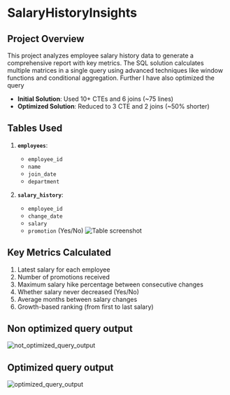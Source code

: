 # SalaryHistoryInsights

## Project Overview
This project analyzes employee salary history data to generate a comprehensive report with key metrics. The SQL solution calculates multiple matrices in a single query using advanced techniques like window functions and conditional aggregation. Further I have also optimized the query
- **Initial Solution**: Used 10+ CTEs and 6 joins (~75 lines)
- **Optimized Solution**: Reduced to 3 CTE and 2 joins (~50% shorter)


## Tables Used
1. **`employees`**:
   - `employee_id`
   - `name`
   - `join_date`
   - `department`

2. **`salary_history`**:
   - `employee_id`
   - `change_date`
   - `salary`
   - `promotion` (Yes/No)
   ![Table screenshot](https://github.com/user-attachments/assets/d8cc4aa8-c475-41fb-aaec-b690b4a3b2aa)


## Key Metrics Calculated
1. Latest salary for each employee
2. Number of promotions received
3. Maximum salary hike percentage between consecutive changes
4. Whether salary never decreased (Yes/No)
5. Average months between salary changes
6. Growth-based ranking (from first to last salary)

## Non optimized query output
![not_optimized_query_output](https://github.com/user-attachments/assets/5b1c6026-1cd6-44f6-afdc-2f73c5d839d0)

## Optimized query output
![optimized_query_output](https://github.com/user-attachments/assets/2b6b5264-139f-4b63-b532-f721e078979d)

